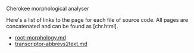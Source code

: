 
Cherokee morphological analyser                      

Here's a list of links to the page for each file of source code. All pages are concatenated and can be found as [chr.html].


* [root-morphology.md](root-morphology.md)
* [transcriptor-abbrevs2text.md](transcriptor-abbrevs2text.md)
